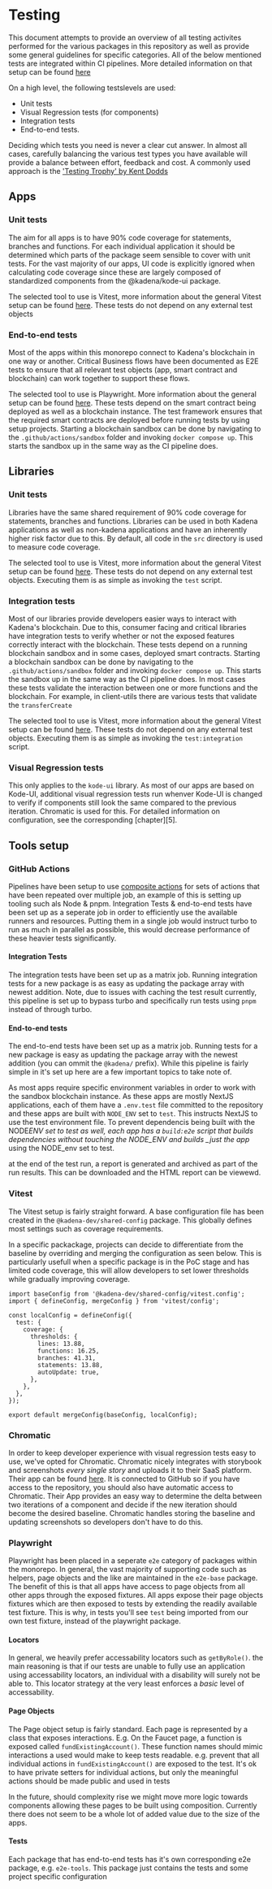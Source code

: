 # Testing

This document attempts to provide an overview of all testing activites performed
for the various packages in this repository as well as provide some general
guidelines for specific categories. All of the below mentioned tests are
integrated within CI pipelines. More detailed information on that setup can be
found [here][1]

On a high level, the following testslevels are used:

- Unit tests
- Visual Regression tests (for components)
- Integration tests
- End-to-end tests.

Deciding which tests you need is never a clear cut answer. In almost all cases,
carefully balancing the various test types you have available will provide a
balance between effort, feedback and cost. A commonly used approach is the
['Testing Trophy' by Kent Dodds][2]

## Apps

### Unit tests

The aim for all apps is to have 90% code coverage for statements, branches and
functions. For each individual application it should be determined which parts
of the package seem sensible to cover with unit tests. For the vast majority of
our apps, UI code is explicitly ignored when calculating code coverage since
these are largely composed of standardized components from the @kadena/kode-ui
package.

The selected tool to use is Vitest, more information about the general Vitest
setup can be found [here][3]. These tests do not depend on any external test
objects

### End-to-end tests

Most of the apps within this monorepo connect to Kadena's blockchain in one way
or another. Critical Business flows have been documented as E2E tests to ensure
that all relevant test objects (app, smart contract and blockchain) can work
together to support these flows.

The selected tool to use is Playwright. More information about the general setup
can be found [here][4]. These tests depend on the smart contract being deployed
as well as a blockchain instance. The test framework ensures that the required
smart contracts are deployed before running tests by using setup projects.
Starting a blockchain sandbox can be done by navigating to the
`.github/actions/sandbox` folder and invoking `docker compose up`. This starts
the sandbox up in the same way as the CI pipeline does.

## Libraries

### Unit tests

Libraries have the same shared requirement of 90% code coverage for statements,
branches and functions. Libraries can be used in both Kadena applications as
well as non-kadena applications and have an inherently higher risk factor due to
this. By default, all code in the `src` directory is used to measure code
coverage.

The selected tool to use is Vitest, more information about the general Vitest
setup can be found [here][3]. These tests do not depend on any external test
objects. Executing them is as simple as invoking the `test` script.

### Integration tests

Most of our libraries provide developers easier ways to interact with Kadena's
blockchain. Due to this, consumer facing and critical libraries have integration
tests to verify whether or not the exposed features correctly interact with the
blockchain. These tests depend on a running blockchain sandbox and in some
cases, deployed smart contracts. Starting a blockchain sandbox can be done by
navigating to the `.github/actions/sandbox` folder and invoking
`docker compose up`. This starts the sandbox up in the same way as the CI
pipeline does. In most cases these tests validate the interaction between one or
more functions and the blockchain. For example, in client-utils there are
various tests that validate the `transferCreate`

The selected tool to use is Vitest, more information about the general Vitest
setup can be found [here][3]. These tests do not depend on any external test
objects. Executing them is as simple as invoking the `test:integration` script.

### Visual Regression tests

This only applies to the `kode-ui` library. As most of our apps are based on
Kode-UI, additional visual regression tests run whenver Kode-UI is changed to
verify if components still look the same compared to the previous iteration.
Chromatic is used for this. For detailed information on configuration, see the
corresponding \[chapter]\[5].

## Tools setup

### GitHub Actions

Pipelines have been setup to use [composite actions][5] for sets of actions that
have been repeated over multiple job, an example of this is setting up tooling
such als Node & pnpm. Integration Tests & end-to-end tests have been set up as a
seperate job in order to efficiently use the available runners and resources.
Putting them in a single job would instruct turbo to run as much in parallel as
possible, this would decrease performance of these heavier tests significantly.

#### Integration Tests

The integration tests have been set up as a matrix job. Running integration
tests for a new package is as easy as updating the package array with newest
addition. Note, due to issues with caching the test result currently, this
pipeline is set up to bypass turbo and specifically run tests using `pnpm`
instead of through turbo.

#### End-to-end tests

The end-to-end tests have been set up as a matrix job. Running tests for a new
package is easy as updating the package array with the newest addition (you can
ommit the `@kadena/` prefix). While this pipeline is fairly simple in it's set
up here are a few important topics to take note of.

As most apps require specific environment variables in order to work with the
sandbox blockchain instance. As these apps are mostly NextJS applications, each
of them have a `.env.test` file committed to the repository and these apps are
built with `NODE_ENV` set to `test`. This instructs NextJS to use the test
environment file. To prevent dependencis being built with the NODE*ENV set to
test as well, each app has a `build:e2e` script that builds dependencies without
touching the NODE_ENV and builds \_just the app* using the NODE_env set to test.

at the end of the test run, a report is generated and archived as part of the
run results. This can be downloaded and the HTML report can be viewewd.

### Vitest

The Vitest setup is fairly straight forward. A base configuration file has been
created in the `@kadena-dev/shared-config` package. This globally defines most
settings such as coverage requirements.

In a specific packackage, projects can decide to differentiate from the baseline
by overriding and merging the configuration as seen below. This is particularly
usefull when a specific package is in the PoC stage and has limited code
coverage, this will allow developers to set lower thresholds while gradually
improving coverage.

```TS
import baseConfig from '@kadena-dev/shared-config/vitest.config';
import { defineConfig, mergeConfig } from 'vitest/config';

const localConfig = defineConfig({
  test: {
    coverage: {
      thresholds: {
        lines: 13.88,
        functions: 16.25,
        branches: 41.31,
        statements: 13.88,
        autoUpdate: true,
      },
    },
  },
});

export default mergeConfig(baseConfig, localConfig);
```

### Chromatic

In order to keep developer experience with visual regression tests easy to use,
we've opted for Chromatic. Chromatic nicely integrates with storybook and
screenshots _every single story_ and uploads it to their SaaS platform. Their
app can be found [here][6]. It is connected to GitHub so if you have access to
the repository, you should also have automatic access to Chromatic. Their App
provides an easy way to determine the delta between two iterations of a
component and decide if the new iteration should become the desired baseline.
Chromatic handles storing the baseline and updating screenshots so developers
don't have to do this.

### Playwright

Playwright has been placed in a seperate `e2e` category of packages within the
monorepo. In general, the vast majority of supporting code such as helpers, page
objects and the like are maintained in the `e2e-base` package. The benefit of
this is that all apps have access to page objects from all other apps through
the exposed fixtures. All apps expose their page objects fixtures which are then
exposed to tests by extending the readily available test fixture. This is why,
in tests you'll see `test` being imported from our own test fixture, instead of
the playwright package.

#### Locators

In general, we heavily prefer accessability locators such as `getByRole()`. the
main reasoning is that if our tests are unable to fully use an application using
accessability locators, an individual with a disability will surely not be able
to. This locator strategy at the very least enforces a _basic_ level of
accessability.

#### Page Objects

The Page object setup is fairly standard. Each page is represented by a class
that exposes interactions. E.g. On the Faucet page, a function is exposed called
`fundExistingAccount()`. These function names should mimic interactions a used
would make to keep tests readable. e.g. prevent that all individual actions in
`fundExistingAccount()` are exposed to the test. It's ok to have private setters
for individual actions, but only the meaningful actions should be made public
and used in tests

In the future, should complexity rise we might move more logic towards
components allowing these pages to be built using composition. Currently there
does not seem to be a whole lot of added value due to the size of the apps.

#### Tests

Each package that has end-to-end tests has it's own corresponding e2e package,
e.g. `e2e-tools`. This package just contains the tests and some project specific
configuration

[1]: #github-actions
[2]: https://kentcdodds.com/blog/the-testing-trophy-and-testing-classifications
[3]: #vitest
[4]: #playwright
[5]: #chromatic
[6]: https://www.chromatic.com/
